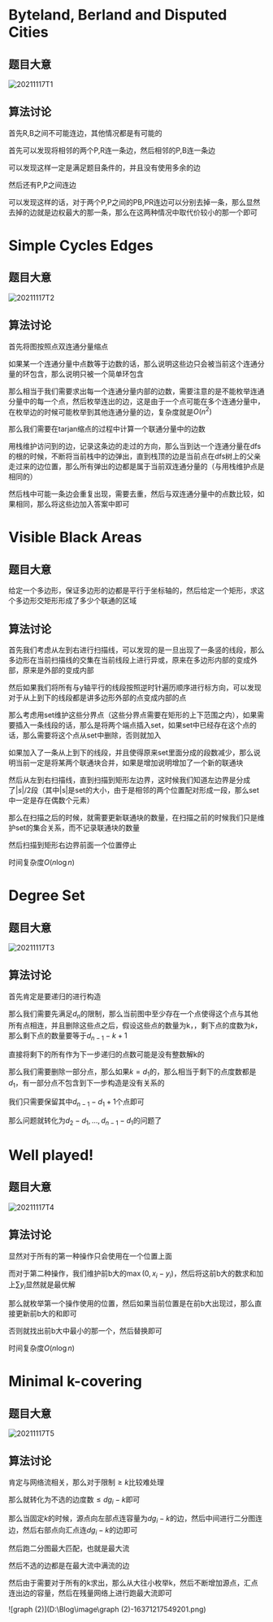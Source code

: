 # Byteland, Berland and Disputed Cities

## 题目大意

![20211117T1](D:\Blog\image\20211117T1.PNG)

## 算法讨论

首先R,B之间不可能连边，其他情况都是有可能的

首先可以发现将相邻的两个P,R连一条边，然后相邻的P,B连一条边

可以发现这样一定是满足题目条件的，并且没有使用多余的边

然后还有P,P之间连边

可以发现这样的话，对于两个P,P之间的PB,PR连边可以分别去掉一条，那么显然去掉的边就是边权最大的那一条，那么在这两种情况中取代价较小的那一个即可

# Simple Cycles Edges

## 题目大意

![20211117T2](D:\Blog\image\20211117T2.PNG)

## 算法讨论

首先将图按照点双连通分量缩点

如果某一个连通分量中点数等于边数的话，那么说明这些边只会被当前这个连通分量的环包含，那么说明只被一个简单环包含

那么相当于我们需要求出每一个连通分量内部的边数，需要注意的是不能枚举连通分量中的每一个点，然后枚举连出的边，这是由于一个点可能在多个连通分量中，在枚举边的时候可能枚举到其他连通分量的边，复杂度就是$O(n^2)$

那么我们需要在tarjan缩点的过程中计算一个联通分量中的边数

用栈维护访问到的边，记录这条边的走过的方向，那么当到达一个连通分量在dfs的根的时候，不断将当前栈中的边弹出，直到栈顶的边是当前点在dfs树上的父亲走过来的边位置，那么所有弹出的边都是属于当前双连通分量的（与用栈维护点是相同的）

然后栈中可能一条边会重复出现，需要去重，然后与双连通分量中的点数比较，如果相同，那么将这些边加入答案中即可

# Visible Black Areas

## 题目大意

给定一个多边形，保证多边形的边都是平行于坐标轴的，然后给定一个矩形，求这个多边形交矩形形成了多少个联通的区域

## 算法讨论

首先我们考虑从左到右进行扫描线，可以发现的是一旦出现了一条竖的线段，那么多边形在当前扫描线的交集在当前线段上进行异或，原来在多边形内部的变成外部，原来是外部的变成内部

然后如果我们将所有与y轴平行的线段按照逆时针遍历顺序进行标方向，可以发现对于从上到下的线段都是讲多边形外部的点变成内部的点

那么考虑用set维护这些分界点（这些分界点需要在矩形的上下范围之内），如果需要插入一条线段的话，那么是将两个端点插入set，如果set中已经存在这个点的话，那么需要将这个点从set中删除，否则就加入

如果加入了一条从上到下的线段，并且使得原来set里面分成的段数减少，那么说明当前一定是将某两个联通块合并，如果是增加说明增加了一个新的联通块

然后从左到右扫描线，直到扫描到矩形左边界，这时候我们知道左边界是分成了$|s|/2$段（其中|s|是set的大小，由于是相邻的两个位置配对形成一段，那么set中一定是存在偶数个元素）

那么在扫描之后的时候，就需要更新联通块的数量，在扫描之前的时候我们只是维护set的集合关系，而不记录联通块的数量

然后扫描到矩形右边界前面一个位置停止

时间复杂度$O(n\log n)$

# Degree Set

## 题目大意

![20211117T3](D:\Blog\image\20211117T3.PNG)

## 算法讨论

首先肯定是要递归的进行构造

那么我们需要先满足$d_n$的限制，那么当前图中至少存在一个点使得这个点与其他所有点相连，并且删除这些点之后，假设这些点的数量为k，，剩下点的度数为$k$，那么剩下点的数量要等于$d_{n-1}-k+1$

直接将剩下的所有作为下一步递归的点数可能是没有整数解k的

那么我们需要删除一部分点，那么如果$k=d_1$的，那么相当于剩下的点度数都是$d_1$，有一部分点不包含到下一步构造是没有关系的

我们只需要保留其中$d_{n-1}-d_1+1$个点即可

那么问题就转化为$d_2-d_1,...,d_{n-1}-d_1$的问题了

# Well played!

## 题目大意

![20211117T4](D:\Blog\image\20211117T4.PNG)

## 算法讨论

显然对于所有的第一种操作只会使用在一个位置上面

而对于第二种操作，我们维护前b大的$\max(0,x_i-y_i)$，然后将这前b大的数求和加上$\sum y_i$显然就是最优解

那么就枚举第一个操作使用的位置，然后如果当前位置是在前b大出现过，那么直接更新前b大的和即可

否则就找出前b大中最小的那一个，然后替换即可

时间复杂度$O(n\log n)$

# Minimal k-covering

## 题目大意

![20211117T5](D:\Blog\image\20211117T5.PNG)

## 算法讨论

肯定与网络流相关，那么对于限制$\geq k$比较难处理

那么就转化为不选的边度数$\leq dg_i-k$即可

那么当固定$k$的时候，源点向左部点连容量为$dg_i-k$的边，然后中间进行二分图连边，然后右部点向汇点连$dg_i-k$的边即可

然后跑二分图最大匹配，也就是最大流

然后不选的边都是在最大流中满流的边

然后由于需要对于所有的k求出，那么从大往小枚举k，然后不断增加源点，汇点连出边的容量，然后在残量网络上进行跑最大流即可

![graph (2)](D:\Blog\image\graph (2)-16371217549201.png)